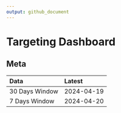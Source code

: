 ```yaml
---
output: github_document
---
```


# Targeting Dashboard



## Meta


|Data           |Latest     |
|:--------------|:----------|
|30 Days Window |2024-04-19 |
|7 Days Window  |2024-04-20 |
